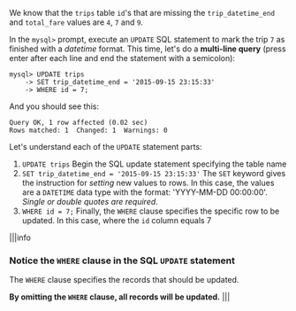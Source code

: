 We know that the `trips` table `id`'s that are missing the `trip_datetime_end` and `total_fare` values are `4`, `7` and `9`.

In the `mysql>` prompt, execute an `UPDATE` SQL statement to mark the trip `7` as finished with a _datetime_ format. This time, let's do a __multi-line query__ (press enter after each line and end the statement with a semicolon):

```
mysql> UPDATE trips 
    -> SET trip_datetime_end = '2015-09-15 23:15:33' 
    -> WHERE id = 7;
```

And you should see this:

```
Query OK, 1 row affected (0.02 sec)
Rows matched: 1  Changed: 1  Warnings: 0
```

Let's understand each of the `UPDATE` statement parts:

1. `UPDATE trips`
Begin the SQL update statement specifying the table name
2. `SET trip_datetime_end = '2015-09-15 23:15:33'`
The `SET` keyword gives the instruction for _setting_ new values to rows. In this case, the values are a `DATETIME` data type with the format: 'YYYY-MM-DD 00:00:00'. _Single or double quotes are required_.
3. `WHERE id = 7;`
Finally, the `WHERE` clause specifies the specific row to be updated. In this case, where the `id` column equals 7

|||info
### Notice the `WHERE` clause in the SQL `UPDATE` statement
The `WHERE` clause specifies the records that should be updated. 

__By omitting the `WHERE` clause, all records will be updated.__
|||